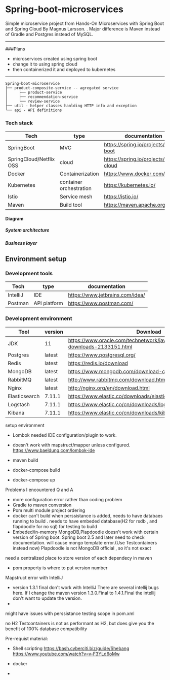 # Spring-boot-microservices

Simple microservice project from Hands-On Microservices with Spring Boot and Spring Cloud By Magnus Larsson.
. Major difference is Maven instead of Gradle and Postgres instead of MySQL.

-----------

###Plans
- microservices created using spring boot
- change it to using spring cloud
- then containerized it and deployed to kubernetes

-------------------


```
Spring-boot-microservice 
├── product-composite-service -- agregated service 
│     ├── product-service 
│     ├── recommendation-service
│     └── review-service
├── util - helper classes hanlding HTTP info and exception
└── api - API definitions
```

### Tech stack

| Tech                    | type                    | documentation                           |
|-------------------------|-------------------------|-----------------------------------------|
| SpringBoot              | MVC                     | https://spring.io/projects/spring-boot  |
| SpringCloud/Netflix OSS | cloud                   | https://spring.io/projects/spring-cloud |
| Docker                  | Containerization        | https://www.docker.com/                 |
| Kubernetes              | container orchestration | https://kubernetes.io/                  |
| Istio                   | Service mesh            | https://istio.io/                       |
| Maven                   | Build tool              | https://maven.apache.org/               |



#### Diagram
##### System architecture
##### Business layer


## Environment setup

### Development tools

| Tech     | type          | documentation                    |
|----------|---------------|----------------------------------|
| IntelliJ | IDE           | https://www.jetbrains.com/idea/  |
| Postman  | API platform  | https://www.postman.com/         |


### Development environment

| Tool          | version | Download                                                                             |
|---------------|---------|--------------------------------------------------------------------------------------|
| JDK           | 11      | https://www.oracle.com/technetwork/java/javase/downloads/jdk8-downloads-2133151.html |
| Postgres      | latest  | https://www.postgresql.org/                                                          |
| Redis         | latest  | https://redis.io/download                                                            |
| MongoDB       | latest  | https://www.mongodb.com/download-center                                              |
| RabbitMQ      | latest  | http://www.rabbitmq.com/download.html                                                |
| Nginx         | latest  | http://nginx.org/en/download.html                                                    |
| Elasticsearch | 7.11.1  | https://www.elastic.co/downloads/elasticsearch                                       |
| Logstash      | 7.11.1  | https://www.elastic.co/cn/downloads/logstash                                         |
| Kibana        | 7.11.1  | https://www.elastic.co/cn/downloads/kibana                                           |




setup environment
- Lombok needed IDE configuration/plugin to work.
- doesn't work with mapstruct/mapper unless configured.
  https://www.baeldung.com/lombok-ide

- maven build
- docker-compose build
- docker-compose up






Problems I encountered Q and A

- more configuration error rather than coding problem
- Gradle to maven conversion
- Pom multi module project ordering
- docker can't build when perssistance is added, needs to have databaes running to build
  . needs to have embeded database(H2 for rsdb , and flapdoodle for no sql) for testing to build
- Embeded/in-memory MongoDB,Plapdoodle doesn't work with certain version of Spring boot. Spring boot 2.5 and later need to check documentation.
  will cause mongo template error.(Use Testcontainers instead now) Plapdoodle is not MongoDB official , so it's not exact

need a centralized place to store version of each dependecy in maven
- pom property is where to put version number


Mapstruct error with IntelliJ
- version 1.3.1 final don't work with IntelliJ
  There are several intellij bugs here. If I change the maven version 1.3.0.Final to 1.4.1.Final the intellij don't want to update the version.
-
might have issues with perssistance testing scope in pom.xml


no H2 Testcontainers is not as performant as H2, but does give you the benefit of 100% database compatibility




Pre-requist material:
- Shell scripting
  https://bash.cyberciti.biz/guide/Shebang
  https://www.youtube.com/watch?v=v-F3YLd6oMw

- docker
- 